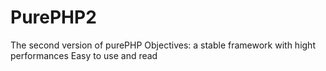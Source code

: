 # PurePHP2
The second version of purePHP
Objectives: 
a stable framework with hight performances
Easy to use and read
